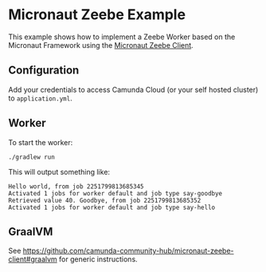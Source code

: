 # Micronaut Zeebe Example

This example shows how to implement a Zeebe Worker based on the Micronaut Framework using
the [Micronaut Zeebe Client](https://github.com/camunda-community-hub/micronaut-zeebe-client).

## Configuration

Add your credentials to access Camunda Cloud (or your self hosted cluster) to `application.yml`.

## Worker

To start the worker:

`./gradlew run`

This will output something like:

```
Hello world, from job 2251799813685345
Activated 1 jobs for worker default and job type say-goodbye
Retrieved value 40. Goodbye, from job 2251799813685352
Activated 1 jobs for worker default and job type say-hello
```

## GraalVM

See https://github.com/camunda-community-hub/micronaut-zeebe-client#graalvm for generic instructions.
